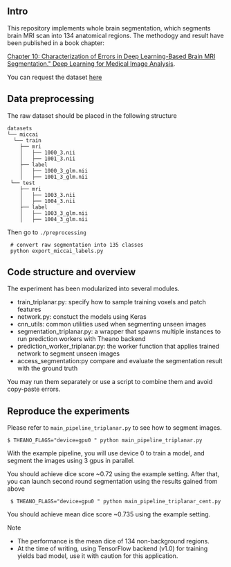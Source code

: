 ## Intro

This repository implements whole brain segmentation, which segments brain MRI scan into 134 anatomical regions. The methodogy and result have been published in a book chapter:

[Chapter 10: Characterization of Errors in Deep Learning-Based Brain MRI Segmentation." Deep Learning for Medical Image Analysis](https://www.elsevier.com/books/deep-learning-for-medical-image-analysis/zhou/978-0-12-810408-8).


You can request the dataset [here](http://masiweb.vuse.vanderbilt.edu/workshop2012/index.php/Main_Page)

## Data preprocessing
The raw dataset should be placed in the following structure

```
datasets
└── miccai
  └── train
    ├── mri
    │   ├── 1000_3.nii
    │   ├── 1001_3.nii
    ├── label
    │   ├── 1000_3_glm.nii
    │   ├── 1001_3_glm.nii
 └── test
    ├── mri
    │   ├── 1003_3.nii
    │   ├── 1004_3.nii
    ├── label
    │   ├── 1003_3_glm.nii
    │   ├── 1004_3_glm.nii
```
Then go to ```./preprocessing```

     # convert raw segmentation into 135 classes
     python export_miccai_labels.py


## Code structure and overview

The experiment has been modularized into several modules.

- train_triplanar.py: specify how to sample training voxels and patch features
- network.py: constuct the models using Keras
- cnn_utils: common utilities used when segmenting unseen images
- segmentation_triplanar.py: a wrapper that spawns multiple instances to run prediction workers with Theano backend
- prediction_worker_triplanar.py: the worker function that applies trained network to segment unseen images
- access_segmentation:py compare and evaluate the segmentation result with the ground truth

You may run them separately or use a script to combine them and avoid copy-paste errors.

## Reproduce the experiments
Please refer to ```main_pipeline_triplanar.py``` to see how to segment images.

    $ THEANO_FLAGS="device=gpu0 " python main_pipeline_triplanar.py

With the example pipeline, you will use device 0 to train a model,
and segment the images using 3 gpus in parallel.

You should achieve dice score ~0.72 using the example setting.
After that, you can launch second round segmentation using the results gained from above

     $ THEANO_FLAGS="device=gpu0 " python main_pipeline_triplanar_cent.py

You should achieve mean dice score ~0.735 using the example setting.

Note

- The performance is the mean dice of 134 non-background regions.
- At the time of writing, using TensorFlow backend (v1.0) for training yields bad model, use it with caution for this application.
